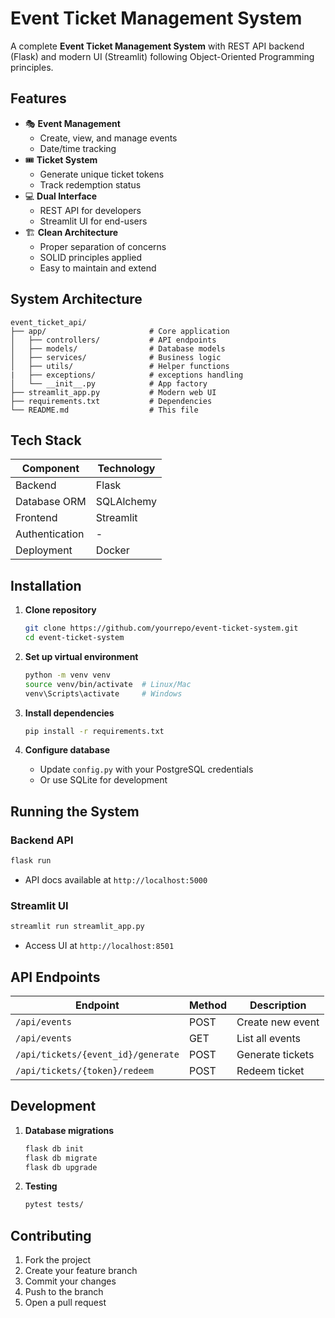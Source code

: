 # Event Ticket Management System
A complete **Event Ticket Management System** with REST API backend (Flask) and modern UI (Streamlit) following Object-Oriented Programming principles.

## Features

- 🎭 **Event Management**
  - Create, view, and manage events
  - Date/time tracking
- 🎟️ **Ticket System**
  - Generate unique ticket tokens
  - Track redemption status
- 💻 **Dual Interface**
  - REST API for developers
  - Streamlit UI for end-users
- 🏗️ **Clean Architecture**
  - Proper separation of concerns
  - SOLID principles applied
  - Easy to maintain and extend

## System Architecture

```
event_ticket_api/
├── app/                       # Core application
│   ├── controllers/           # API endpoints
│   ├── models/                # Database models
│   ├── services/              # Business logic
│   ├── utils/                 # Helper functions
|   ├── exceptions/            # exceptions handling
│   └── __init__.py            # App factory
├── streamlit_app.py           # Modern web UI
├── requirements.txt           # Dependencies
└── README.md                  # This file
```

## Tech Stack

| Component       | Technology |
|----------------|------------|
| Backend        | Flask      |
| Database ORM   | SQLAlchemy |
| Frontend       | Streamlit  |
| Authentication | -          |
| Deployment     | Docker     |

## Installation

1. **Clone repository**
   ```bash
   git clone https://github.com/yourrepo/event-ticket-system.git
   cd event-ticket-system
   ```

2. **Set up virtual environment**
   ```bash
   python -m venv venv
   source venv/bin/activate  # Linux/Mac
   venv\Scripts\activate     # Windows
   ```

3. **Install dependencies**
   ```bash
   pip install -r requirements.txt
   ```

4. **Configure database**
   - Update `config.py` with your PostgreSQL credentials
   - Or use SQLite for development

## Running the System

### Backend API
```bash
flask run
```
- API docs available at `http://localhost:5000`

### Streamlit UI
```bash
streamlit run streamlit_app.py
```
- Access UI at `http://localhost:8501`

## API Endpoints

| Endpoint | Method | Description |
|----------|--------|-------------|
| `/api/events` | POST | Create new event |
| `/api/events` | GET | List all events |
| `/api/tickets/{event_id}/generate` | POST | Generate tickets |
| `/api/tickets/{token}/redeem` | POST | Redeem ticket |


## Development

1. **Database migrations**
   ```bash
   flask db init
   flask db migrate
   flask db upgrade
   ```

2. **Testing**
   ```bash
   pytest tests/
   ```


## Contributing

1. Fork the project
2. Create your feature branch
3. Commit your changes
4. Push to the branch
5. Open a pull request
